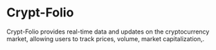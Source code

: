 # Crypt-Folio
Crypt-Folio provides real-time data and updates on the cryptocurrency market, allowing users to track prices, volume, market capitalization,.
